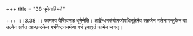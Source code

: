 +++
title = "38 धूमेनाव्रियते"

+++
।।3.38।। कामस्य वैरित्वमाह धूमेनेति। आर्द्रेन्धनसंयोगजोपधिभूतेनैव सहजेन
मलेनागन्तुकेन वा उल्बेन सर्वत आच्छादकेन गर्भवेष्टनचर्मणा गर्भ इवावृतं
कामेन जगत्।
